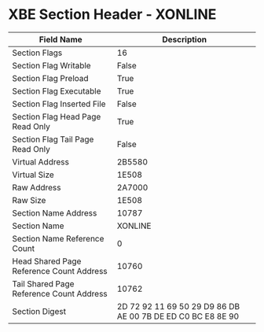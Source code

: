 # XBE Section Header - XONLINE

| Field Name | Description |
|---|---|
| Section Flags | 16 |
| Section Flag Writable | False |
| Section Flag Preload | True |
| Section Flag Executable | True |
| Section Flag Inserted File | False |
| Section Flag Head Page Read Only | True |
| Section Flag Tail Page Read Only | False |
| Virtual Address | 2B5580 |
| Virtual Size | 1E508 |
| Raw Address | 2A7000 |
| Raw Size | 1E508 |
| Section Name Address | 10787 |
| Section Name | XONLINE |
| Section Name Reference Count | 0 |
| Head Shared Page Reference Count Address | 10760 |
| Tail Shared Page Reference Count Address | 10762 |
| Section Digest | 2D 72 92 11 69 50 29 D9 86 DB AE 00 7B DE ED C0 BC E8 8E 90 |
